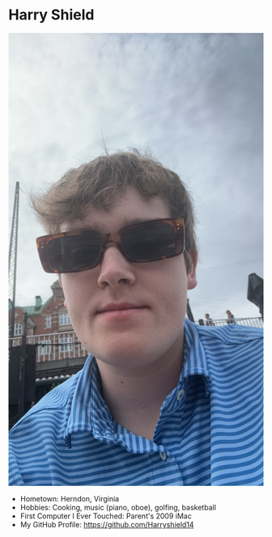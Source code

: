# Harry Shield

![/Users/harryshield/Downloads](myphoto.jpg)

- Hometown: Herndon, Virginia 
- Hobbies: Cooking, music (piano, oboe), golfing, basketball
- First Computer I Ever Touched: Parent's 2009 iMac
- My GitHub Profile: https://github.com/Harryshield14

